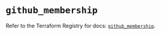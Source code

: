 # `github_membership`

Refer to the Terraform Registry for docs: [`github_membership`](https://registry.terraform.io/providers/integrations/github/6.1.0/docs/resources/membership).
